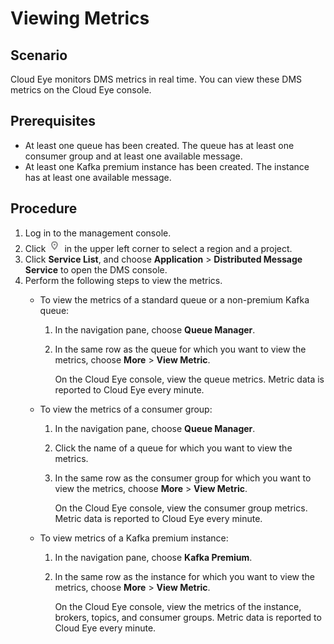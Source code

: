 # Viewing Metrics<a name="EN-US_TOPIC_0143117221"></a>

## Scenario<a name="section2938669717629"></a>

Cloud Eye monitors DMS metrics in real time. You can view these DMS metrics on the Cloud Eye console.

## Prerequisites<a name="section2862447517827"></a>

-   At least one queue has been created. The queue has at least one consumer group and at least one available message.
-   At least one Kafka premium instance has been created. The instance has at least one available message.

## Procedure<a name="section4474291117942"></a>

1.  Log in to the management console.
2.  Click  ![](figures/project.png)  in the upper left corner to select a region and a project.
3.  Click  **Service List**, and choose  **Application**  \>  **Distributed Message Service**  to open the DMS console.
4.  Perform the following steps to view the metrics.
    -   To view the metrics of a standard queue or a non-premium Kafka queue:
        1.  In the navigation pane, choose  **Queue Manager**.
        2.  In the same row as the queue for which you want to view the metrics, choose  **More**  \>  **View Metric**.

            On the Cloud Eye console, view the queue metrics. Metric data is reported to Cloud Eye every minute.

    -   To view the metrics of a consumer group:
        1.  In the navigation pane, choose  **Queue Manager**.
        2.  Click the name of a queue for which you want to view the metrics.
        3.  In the same row as the consumer group for which you want to view the metrics, choose  **More**  \>  **View Metric**.

            On the Cloud Eye console, view the consumer group metrics. Metric data is reported to Cloud Eye every minute.

    -   To view metrics of a Kafka premium instance:
        1.  In the navigation pane, choose  **Kafka Premium**.
        2.  In the same row as the instance for which you want to view the metrics, choose  **More**  \>  **View Metric**.

            On the Cloud Eye console, view the metrics of the instance, brokers, topics, and consumer groups. Metric data is reported to Cloud Eye every minute.




